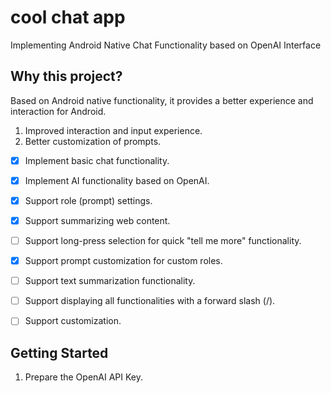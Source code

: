 
# cool chat app

Implementing Android Native Chat Functionality based on OpenAI Interface

## Why this project?

Based on Android native functionality, it provides a better experience and interaction for Android.

1. Improved interaction and input experience.
2. Better customization of prompts.

- [x] Implement basic chat functionality.
- [x] Implement AI functionality based on OpenAI.
- [x] Support role (prompt) settings.
- [x] Support summarizing web content.
- [ ] Support long-press selection for quick "tell me more" functionality.
- [x] Support prompt customization for custom roles.
- [ ] Support text summarization functionality.
- [ ] Support displaying all functionalities with a forward slash (/).
- [ ] Support customization.


## Getting Started

1. Prepare the OpenAI API Key.
